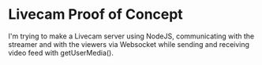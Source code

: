 Livecam Proof of Concept
========================

I'm trying to make a Livecam server using NodeJS, communicating with the streamer and with
the viewers via Websocket while sending and receiving video feed with getUserMedia().